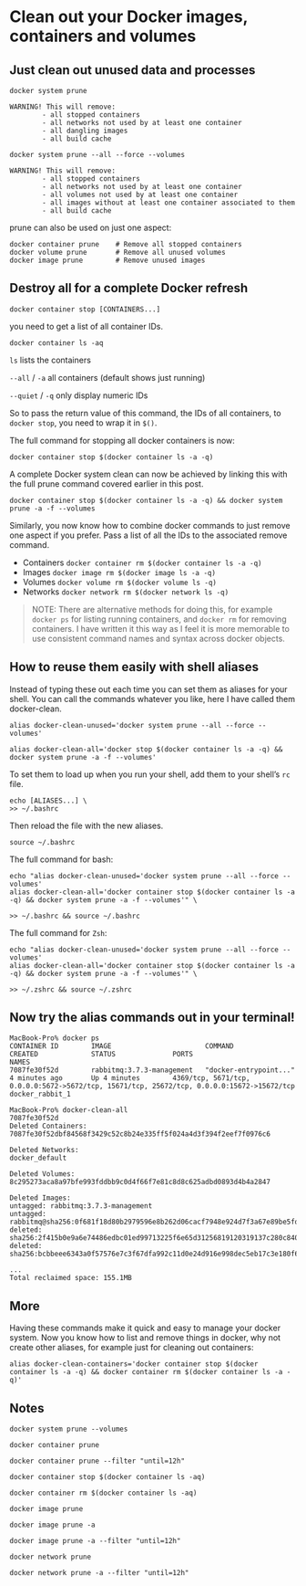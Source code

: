 # Clean out your Docker images, containers and volumes

## Just clean out unused data and processes

```
docker system prune

WARNING! This will remove:
        - all stopped containers
        - all networks not used by at least one container
        - all dangling images
        - all build cache
```

```
docker system prune --all --force --volumes

WARNING! This will remove:
        - all stopped containers
        - all networks not used by at least one container
        - all volumes not used by at least one container
        - all images without at least one container associated to them
        - all build cache
```

prune can also be used on just one aspect:

```
docker container prune    # Remove all stopped containers
docker volume prune       # Remove all unused volumes
docker image prune        # Remove unused images
```

## Destroy all for a complete Docker refresh

```
docker container stop [CONTAINERS...]
```

you need to get a list of all container IDs.

```
docker container ls -aq
```

`ls` lists the containers

`--all` / `-a` all containers (default shows just running)

`--quiet` / `-q` only display numeric IDs

So to pass the return value of this command, the IDs of all containers, to `docker stop`, you need to wrap it in `$()`.

The full command for stopping all docker containers is now:

```
docker container stop $(docker container ls -a -q)
```

A complete Docker system clean can now be achieved by linking this with the full prune command covered earlier in this post.

```
docker container stop $(docker container ls -a -q) && docker system prune -a -f --volumes
```

Similarly, you now know how to combine docker commands to just remove one aspect if you prefer. Pass a list of all the IDs to the associated remove command.

- Containers `docker container rm $(docker container ls -a -q)`
- Images `docker image rm $(docker image ls -a -q)`
- Volumes `docker volume rm $(docker volume ls -q)`
- Networks `docker network rm $(docker network ls -q)`

> NOTE: There are alternative methods for doing this, for example `docker ps` for listing running containers, and `docker rm` for removing containers. I have written it this way as I feel it is more memorable to use consistent command names and syntax across docker objects.

## How to reuse them easily with shell aliases

Instead of typing these out each time you can set them as aliases for your shell. You can call the commands whatever you like, here I have called them docker-clean.

```
alias docker-clean-unused='docker system prune --all --force --volumes'

alias docker-clean-all='docker stop $(docker container ls -a -q) && docker system prune -a -f --volumes'
```

To set them to load up when you run your shell, add them to your shell’s `rc` file.

```
echo [ALIASES...] \
>> ~/.bashrc
```

Then reload the file with the new aliases.

```
source ~/.bashrc
```

The full command for bash:

```
echo "alias docker-clean-unused='docker system prune --all --force --volumes'
alias docker-clean-all='docker container stop $(docker container ls -a -q) && docker system prune -a -f --volumes'" \

>> ~/.bashrc && source ~/.bashrc
```

The full command for `Zsh`:

```
echo "alias docker-clean-unused='docker system prune --all --force --volumes'
alias docker-clean-all='docker container stop $(docker container ls -a -q) && docker system prune -a -f --volumes'" \

>> ~/.zshrc && source ~/.zshrc
```

## Now try the alias commands out in your terminal!

```
MacBook-Pro% docker ps
CONTAINER ID        IMAGE                       COMMAND                  CREATED             STATUS              PORTS                                                                                        NAMES
7087fe30f52d        rabbitmq:3.7.3-management   "docker-entrypoint..."   4 minutes ago       Up 4 minutes        4369/tcp, 5671/tcp, 0.0.0.0:5672->5672/tcp, 15671/tcp, 25672/tcp, 0.0.0.0:15672->15672/tcp   docker_rabbit_1

MacBook-Pro% docker-clean-all
7087fe30f52d
Deleted Containers:
7087fe30f52dbf84568f3429c52c8b24e335ff5f024a4d3f394f2eef7f0976c6

Deleted Networks:
docker_default

Deleted Volumes:
8c295273aca8a97bfe993fddbb9c0d4f66f7e81c8d8c625adbd0893d4b4a2847

Deleted Images:
untagged: rabbitmq:3.7.3-management
untagged: rabbitmq@sha256:0f681f18d80b2979596e8b262d06cacf7948e924d7f3a67e89be5fdea82cd116
deleted: sha256:2f415b0e9a6e74486edbc01ed99713225f6e65d31256819120319137c280c840
deleted: sha256:bcbbeee6343a0f57576e7c3f67dfa992c11d0e24d916e998dec5eb17c3e180f6

...
Total reclaimed space: 155.1MB
```

## More

Having these commands make it quick and easy to manage your docker system. Now you know how to list and remove things in docker, why not create other aliases, for example just for cleaning out containers:

```
alias docker-clean-containers='docker container stop $(docker container ls -a -q) && docker container rm $(docker container ls -a -q)'
```

## Notes

```
docker system prune --volumes

docker container prune

docker container prune --filter "until=12h"

docker container stop $(docker container ls -aq)

docker container rm $(docker container ls -aq)

docker image prune

docker image prune -a

docker image prune -a --filter "until=12h"

docker network prune

docker network prune -a --filter "until=12h"
```
